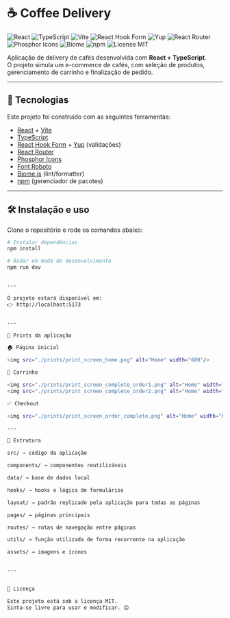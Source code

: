 # ☕ Coffee Delivery

![React](https://img.shields.io/badge/React-20232A?style=for-the-badge&logo=react&logoColor=61DAFB)
![TypeScript](https://img.shields.io/badge/TypeScript-007ACC?style=for-the-badge&logo=typescript&logoColor=white)
![Vite](https://img.shields.io/badge/Vite-646CFF?style=for-the-badge&logo=vite&logoColor=FFD62E)
![React Hook Form](https://img.shields.io/badge/React%20Hook%20Form-EC5990?style=for-the-badge&logo=reacthookform&logoColor=white)
![Yup](https://img.shields.io/badge/Yup-25A69A?style=for-the-badge&logo=yup&logoColor=white)
![React Router](https://img.shields.io/badge/React%20Router-CA4245?style=for-the-badge&logo=reactrouter&logoColor=white)
![Phosphor Icons](https://img.shields.io/badge/Phosphor%20Icons-5B5B5B?style=for-the-badge&logo=phosphoricons&logoColor=white)
![Biome](https://img.shields.io/badge/Biome-00A86B?style=for-the-badge&logo=biome&logoColor=white)
![npm](https://img.shields.io/badge/npm-CB3837?style=for-the-badge&logo=npm&logoColor=white)
![License MIT](https://img.shields.io/badge/License-MIT-green?style=for-the-badge)

Aplicação de delivery de cafés desenvolvida com **React + TypeScript**.  
O projeto simula um e-commerce de cafés, com seleção de produtos, gerenciamento de carrinho e finalização de pedido.

---

## 🚀 Tecnologias

Este projeto foi construído com as seguintes ferramentas:

- [React](https://reactjs.org/) + [Vite](https://vitejs.dev/)
- [TypeScript](https://www.typescriptlang.org/)
- [React Hook Form](https://react-hook-form.com/) + [Yup](https://github.com/jquense/yup) (validações)
- [React Router](https://reactrouter.com/)
- [Phosphor Icons](https://phosphoricons.com/)
- [Font Roboto](https://fonts.google.com/specimen/Roboto)
- [Biome.js](https://biomejs.dev/) (lint/formatter)
- [npm](https://www.npmjs.com/) (gerenciador de pacotes)

---

## 🛠️ Instalação e uso

Clone o repositório e rode os comandos abaixo:

```bash
# Instalar dependências
npm install

# Rodar em modo de desenvolvimento
npm run dev


---

O projeto estará disponível em:
👉 http://localhost:5173


---

📸 Prints da aplicação

🏠 Página inicial

<img src="./prints/print_screen_home.png" alt="Home" width="600"/>

🛒 Carrinho

<img src="./prints/print_screen_complete_order1.png" alt="Home" width="600"/>
<img src="./prints/print_screen_complete_order2.png" alt="Home" width="600"/>

✅ Checkout

<img src="./prints/print_screen_order_complete.png" alt="Home" width="600"/>

---

📂 Estrutura

src/ → código da aplicação

components/ → componentes reutilizáveis

data/ → base de dados local

hooks/ → hooks e lógica de formulários

layout/ → padrão replicado pela aplicação para todas as páginas

pages/ → páginas principais

routes/ → rotas de navegação entre páginas

utils/ → função utilizada de forma recorrente na aplicação

assets/ → imagens e ícones


---


📜 Licença

Este projeto está sob a licença MIT.
Sinta-se livre para usar e modificar. 😉